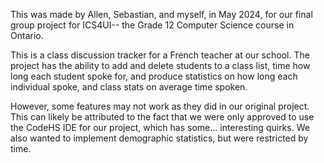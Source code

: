 This was made by Allen, Sebastian, and myself, in May 2024, for our final group project for ICS4UI-- the Grade 12 Computer Science course in Ontario. 

This is a class discussion tracker for a French teacher at our school. The project has the ability to add and delete students to a class list, time how long each student spoke for, and produce statistics on how long each individual spoke, and class stats on average time spoken. 

However, some features may not work as they did in our original project. This can likely be attributed to the fact that we were only approved to use the CodeHS IDE for our project, which has some... interesting quirks. 
We also wanted to implement demographic statistics, but were restricted by time.
